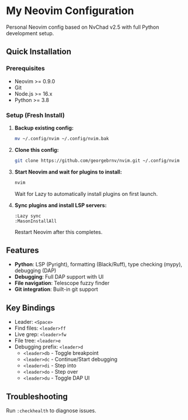 # My Neovim Configuration

Personal Neovim config based on NvChad v2.5 with full Python development setup.

## Quick Installation

### Prerequisites
- Neovim >= 0.9.0
- Git
- Node.js >= 16.x
- Python >= 3.8

### Setup (Fresh Install)

1. **Backup existing config:**
   ```bash
   mv ~/.config/nvim ~/.config/nvim.bak
   ```

2. **Clone this config:**
   ```bash
   git clone https://github.com/georgebrnv/nvim.git ~/.config/nvim
   ```

3. **Start Neovim and wait for plugins to install:**
   ```bash
   nvim
   ```
   Wait for Lazy to automatically install plugins on first launch.

4. **Sync plugins and install LSP servers:**
   ```vim
   :Lazy sync
   :MasonInstallAll
   ```
   Restart Neovim after this completes.

## Features

- **Python**: LSP (Pyright), formatting (Black/Ruff), type checking (mypy), debugging (DAP)
- **Debugging**: Full DAP support with UI
- **File navigation**: Telescope fuzzy finder
- **Git integration**: Built-in git support

## Key Bindings

- Leader: `<Space>`
- Find files: `<leader>ff` 
- Live grep: `<leader>fw`
- File tree: `<leader>e`
- Debugging prefix: `<leader>d`
  - `<leader>db` - Toggle breakpoint
  - `<leader>dc` - Continue/Start debugging
  - `<leader>di` - Step into
  - `<leader>do` - Step over
  - `<leader>du` - Toggle DAP UI

## Troubleshooting

Run `:checkhealth` to diagnose issues.
